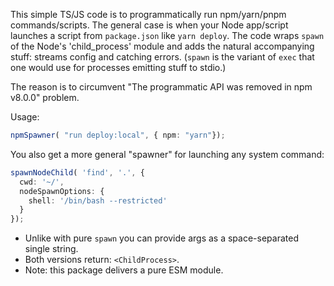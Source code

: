This simple TS/JS code is to programmatically run npm/yarn/pnpm commands/scripts. The general case is when your Node app/script launches a script from ``package.json`` like ``yarn deploy``. The code wraps ``spawn`` of the Node's 'child_process' module and adds the natural accompanying stuff: streams config and catching errors. (``spawn`` is the variant of ``exec`` that one would use for processes emitting stuff to stdio.)

The reason is to circumvent "The programmatic API was removed in npm v8.0.0" problem.

Usage:
```typescript
npmSpawner( "run deploy:local", { npm: "yarn"});
```

You also get a more general "spawner" for launching any system command:
```typescript
spawnNodeChild( 'find', '.', { 
  cwd: '~/',
  nodeSpawnOptions: {
    shell: '/bin/bash --restricted'
  }
});
```

* Unlike with pure ``spawn`` you can provide args as a space-separated single string.
* Both versions return: ``<ChildProcess>``.
* Note: this package delivers a pure ESM module.